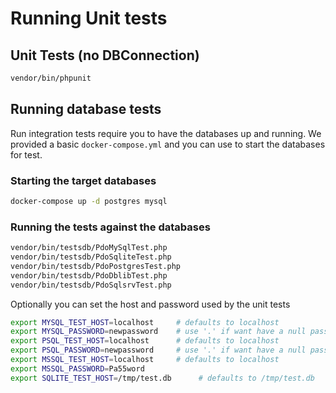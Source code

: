 # Running Unit tests

## Unit Tests (no DBConnection)

```bash
vendor/bin/phpunit
```

## Running database tests

Run integration tests require you to have the databases up and running. We provided a basic `docker-compose.yml` and you
can use to start the databases for test.

### Starting the target databases

```bash
docker-compose up -d postgres mysql
```

### Running the tests against the databases

```bash
vendor/bin/testsdb/PdoMySqlTest.php 
vendor/bin/testsdb/PdoSqliteTest.php 
vendor/bin/testsdb/PdoPostgresTest.php 
vendor/bin/testsdb/PdoDblibTest.php 
vendor/bin/testsdb/PdoSqlsrvTest.php 
```

Optionally you can set the host and password used by the unit tests

```bash
export MYSQL_TEST_HOST=localhost     # defaults to localhost
export MYSQL_PASSWORD=newpassword    # use '.' if want have a null password
export PSQL_TEST_HOST=localhost      # defaults to localhost
export PSQL_PASSWORD=newpassword     # use '.' if want have a null password
export MSSQL_TEST_HOST=localhost     # defaults to localhost
export MSSQL_PASSWORD=Pa55word            
export SQLITE_TEST_HOST=/tmp/test.db      # defaults to /tmp/test.db
```
